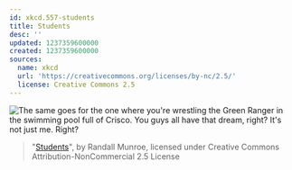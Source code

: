 ```yaml
---
id: xkcd.557-students
title: Students
desc: ''
updated: 1237359600000
created: 1237359600000
sources:
  name: xkcd
  url: 'https://creativecommons.org/licenses/by-nc/2.5/'
  license: Creative Commons 2.5
---
```

![The same goes for the one where you're wrestling the Green Ranger in the swimming pool full of Crisco.  You guys all have that dream, right?  It's not just me.  Right?](https://imgs.xkcd.com/comics/students.png)
> "[Students](https://xkcd.com/557/)", by Randall Munroe, licensed under Creative Commons Attribution-NonCommercial 2.5 License
